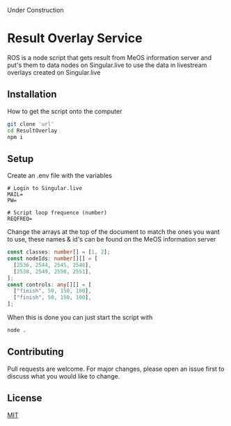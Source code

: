 Under Construction

# Result Overlay Service

ROS is a node script that gets result from MeOS information server and put's them to data nodes on Singular.live to use the data in livestream overlays created on Singular.live

## Installation

How to get the script onto the computer

```bash
git clone 'url'
cd ResultOverlay
npm i
```

## Setup

Create an .env file with the variables
```env
# Login to Singular.live
MAIL=
PW=

# Script loop frequence (number)
REQFREQ=
```
Change the arrays at the top of the document to match the ones you want to use, these names & id's can be found on the MeOS information server
```ts
const classes: number[] = [1, 2];
const nodeIds: number[][] = [
  [2536, 2544, 2545, 2546],
  [2538, 2549, 2550, 2551],
];
const controls: any[][] = [
  ["finish", 50, 150, 100],
  ["finish", 50, 150, 100],
];
```

When this is done you can just start the script with
```bash
node .
```

## Contributing
Pull requests are welcome. For major changes, please open an issue first to discuss what you would like to change.

## License
[MIT](https://choosealicense.com/licenses/mit/)
